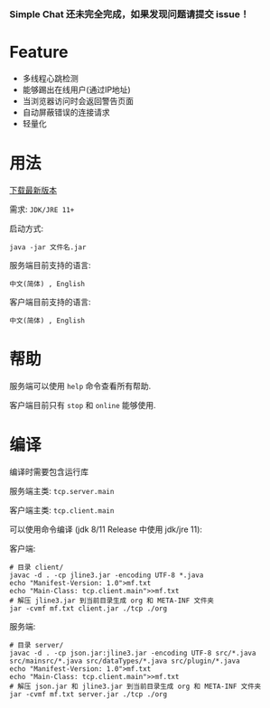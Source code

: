 ### Simple Chat 还未完全完成，如果发现问题请提交 issue！

# Feature

 - 多线程心跳检测
 - 能够踢出在线用户(通过IP地址)
 - 当浏览器访问时会返回警告页面
 - 自动屏蔽错误的连接请求
 - 轻量化

# 用法
[下载最新版本](https://github.com/XIAYM-gh/Java-Socket-Simple-Chat/releases/tag/v1.0.0)

需求: `JDK/JRE 11+`

启动方式:<br>

```shell
java -jar 文件名.jar
```

服务端目前支持的语言:

`中文(简体) , English`

客户端目前支持的语言:

`中文(简体) , English`

# 帮助

服务端可以使用 `help` 命令查看所有帮助.

客户端目前只有 `stop` 和 `online` 能够使用.

# 编译

编译时需要包含运行库


服务端主类: `tcp.server.main`

客户端主类: `tcp.client.main`

可以使用命令编译 (jdk 8/11 Release 中使用 jdk/jre 11):


客户端:

```shell
# 目录 client/
javac -d . -cp jline3.jar -encoding UTF-8 *.java
echo "Manifest-Version: 1.0">mf.txt
echo "Main-Class: tcp.client.main">>mf.txt
# 解压 jline3.jar 到当前目录生成 org 和 META-INF 文件夹
jar -cvmf mf.txt client.jar ./tcp ./org
```

服务端:

```shell
# 目录 server/
javac -d . -cp json.jar:jline3.jar -encoding UTF-8 src/*.java src/mainsrc/*.java src/dataTypes/*.java src/plugin/*.java
echo "Manifest-Version: 1.0">mf.txt
echo "Main-Class: tcp.client.main">>mf.txt
# 解压 json.jar 和 jline3.jar 到当前目录生成 org 和 META-INF 文件夹
jar -cvmf mf.txt server.jar ./tcp ./org
```
